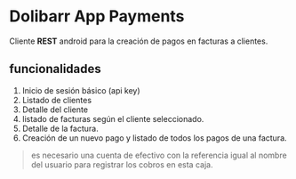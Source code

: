 # Dolibarr App Payments

Cliente **REST** android para la creación de pagos en facturas a clientes.
## funcionalidades
1. Inicio de sesión básico (api key)
3. Listado de clientes
4. Detalle del cliente
5. listado de facturas según el cliente seleccionado.
6. Detalle de la factura.
7. Creación de un nuevo pago y listado de todos los pagos de una factura.

>es necesario una cuenta de efectivo  con la referencia igual al nombre del usuario para registrar los cobros en esta caja.
